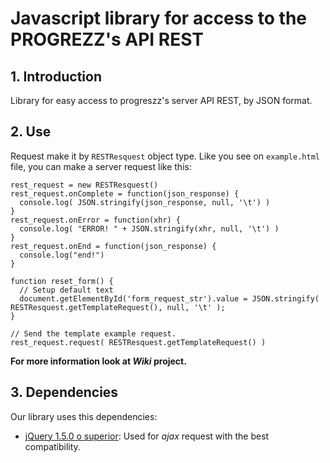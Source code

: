 # Javascript library for access to the PROGREZZ's API REST #

## 1. Introduction ##
Library for easy access to progreszz's server API REST, by JSON format.

## 2. Use ##
Request make it by ````RESTResquest```` object type. Like you see on ````example.html```` file, you can make a server request like this:

    rest_request = new RESTResquest()
    rest_request.onComplete = function(json_response) {
      console.log( JSON.stringify(json_response, null, '\t') )
    }
    rest_request.onError = function(xhr) {
      console.log( "ERROR! " + JSON.stringify(xhr, null, '\t') )
    }
    rest_request.onEnd = function(json_response) {
      console.log("end!")
    }

    function reset_form() {
      // Setup default text
      document.getElementById('form_request_str').value = JSON.stringify( RESTResquest.getTemplateRequest(), null, '\t' );
    }
    
    // Send the template example request.
    rest_request.request( RESTResquest.getTemplateRequest() )


**For more information look at *Wiki* project.**

## 3. Dependencies ##
Our library uses this dependencies:

- [jQuery 1.5.0 o superior](http://jquery.com/): Used for *ajax* request with the best compatibility.
